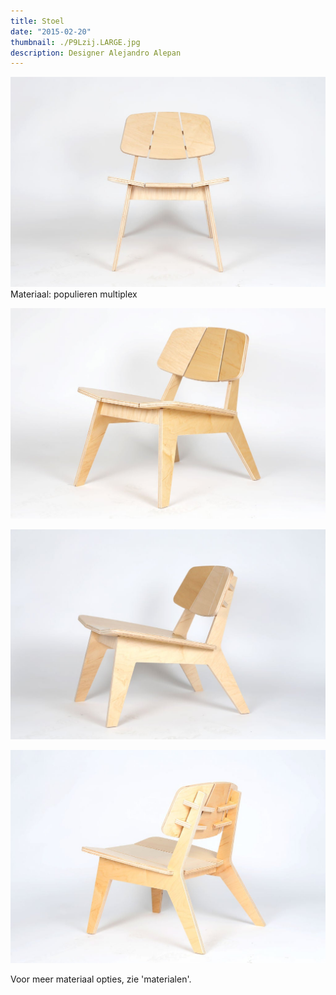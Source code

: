 ```yaml
---
title: Stoel
date: "2015-02-20"
thumbnail: ./P9Lzij.LARGE.jpg
description: Designer Alejandro Alepan
---
```



<div class="kg-card kg-image-card kg-width-wide">

![chair](./P9Lfront.LARGE.jpg)
Materiaal: populieren multiplex
</div>
<div class="kg-card kg-image-card kg-width-wide">

![chair](./P9Lschuinvoor.LARGE.jpg)

</div>
<div class="kg-card kg-image-card kg-width-wide">

![chair](./P9Lschuinvoor2.LARGE.jpg)

</div>
<div class="kg-card kg-image-card kg-width-wide">

![chair](./P9Lschuinachter.LARGE.jpg)

Voor meer materiaal opties, zie 'materialen'.
</div>
